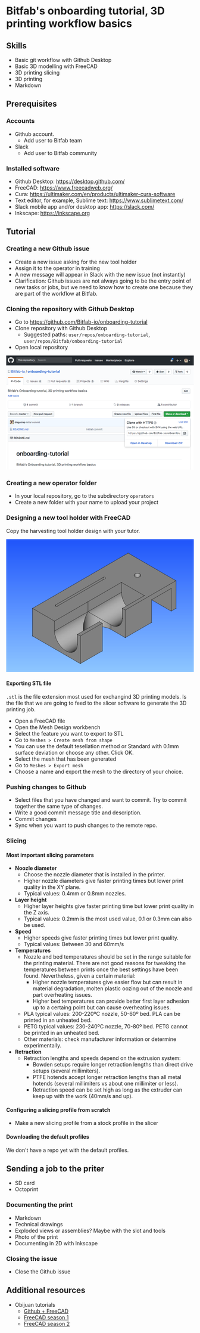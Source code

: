 # Bitfab's onboarding tutorial, 3D printing workflow basics


## Skills

* Basic git workflow with Github Desktop
* Basic 3D modelling with FreeCAD
* 3D printing slicing
* 3D printing
* Markdown


## Prerequisites


### Accounts

* Github account.
	* Add user to Bitfab team
* Slack
	* Add user to Bitfab community


### Installed software

* Github Desktop: https://desktop.github.com/
* FreeCAD: https://www.freecadweb.org/
* Cura: https://ultimaker.com/en/products/ultimaker-cura-software
* Text editor, for example, Sublime text: https://www.sublimetext.com/
* Slack mobile app and/or desktop app: https://slack.com/
* Inkscape: https://inkscape.org


## Tutorial


### Creating a new Github issue

* Create a new issue asking for the new tool holder
* Assign it to the operator in training
* A new message will appear in Slack with the new issue (not instantly)
* Clarification: Github issues are not always going to be the entry point of new tasks or jobs, but we need to know how to create one because they are part of the workflow at Bitfab.


### Cloning the repository with Github Desktop

* Go to https://github.com/Bitfab-io/onboarding-tutorial
* Clone repository with Github Desktop
	* Suggested paths: `user/repos/onboarding-tutorial`, `user/repos/Bitfab/onboarding-tutorial`
* Open local repository

![](https://raw.githubusercontent.com/Bitfab-io/onboarding-tutorial/master/media/clone_repo.png)

### Creating a new operator folder

* In your local repository, go to the subdirectory `operators`
* Create a new folder with your name to upload your project

### Designing a new tool holder with FreeCAD

Copy the harvesting tool holder design with your tutor.

![](https://github.com/Bitfab-io/onboarding-tutorial/raw/master/media/harvesting_tool_holder.png)

#### Exporting STL file

`.stl` is the file extension most used for exchangind 3D printing models. Is the file that we are going to feed to the slicer software to generate the 3D printing job.

* Open a FreeCAD file
* Open the Mesh Design workbench
* Select the feature you want to export to STL
* Go to `Meshes > Create mesh from shape`
* You can use the default tesellation method or Standard with 0.1mm surface deviation or choose any other. Click OK.
* Select the mesh that has been generated
* Go to `Meshes > Export mesh`
* Choose a name and export the mesh to the directory of your choice.

### Pushing changes to Github

* Select files that you have changed and want to commit. Try to commit together the same type of changes.
* Write a good commit message title and description.
* Commit changes
* Sync when you want to push changes to the remote repo.


### Slicing


#### Most important slicing parameters

* **Noozle diameter**
	* Choose the nozzle diameter that is installed in the printer.
	* Higher nozzle diameters give faster printing times but lower print quality in the XY plane.
	* Typical values: 0.4mm or 0.8mm nozzles.
* **Layer height**
	* Higher layer heights give faster printing time but lower print quality in the Z axis.
	* Typical values: 0.2mm is the most used value, 0.1 or 0.3mm can also be used.
* **Speed**
	* Higher speeds give faster printing times but lower print quality.
	* Typical values: Between 30 and 60mm/s
* **Temperatures**
	* Nozzle and bed temperatures should be set in the range suitable for the printing material. There are not good reasons for tweaking the temperatures between prints once the best settings have been found. Nevertheless, given a certain material: 
		* Higher nozzle temperatures give easier flow but can result in material degradation, molten plastic oozing out of the noozle and part overheating issues.
		* Higher bed temperatures can provide better first layer adhesion up to a certaing point but can cause overheating issues.
	* PLA typical values: 200-220ºC nozzle, 50-60º bed. PLA can be printed in an unheated bed.
	* PETG typical values: 230-240ºC nozzle, 70-80º bed. PETG cannot be printed in an unheated bed.
	* Other materials: check manufacturer information or determine experimentally.
* **Retraction**
	* Retraction lengths and speeds depend on the extrusion system:
		* Bowden setups require longer retraction lengths than direct drive setups (several millimiters).
		* PTFE hotends accept longer retraction lengths than all metal hotends (several millimiters vs about one millimiter or less).
		* Retraction speed can be set high as long as the extruder can keep up with the work (40mm/s and up).


#### Configuring a slicing profile from scratch

* Make a new slicing profile from a stock profile in the slicer


#### Downloading the default profiles

We don't have a repo yet with the default profiles.

## Sending a job to the priter

* SD card
* Octoprint

### Documenting the print

* Markdown
* Technical drawings
* Exploded views or assemblies? Maybe with the slot and tools
* Photo of the print
* Documenting in 2D with Inkscape

### Closing the issue

* Close the Github issue



## Additional resources

* Obijuan tutorials
	* [Github + FreeCAD](https://www.youtube.com/watch?v=7JCSnGJ5kkk&list=PLmnz0JqIMEzXThALT6gTUH1rlW1gS-GzU)
	* [FreeCAD season 1](https://www.youtube.com/watch?v=2_DbFzFV9D4&list=PLmnz0JqIMEzWQV-3ce9tVB_LFH9a91YHf)
	* [FreeCAD season 2](https://www.youtube.com/watch?v=tvevj-esu_E&list=PLmnz0JqIMEzUqEM-nxqhZoDaqszVXijOb)


